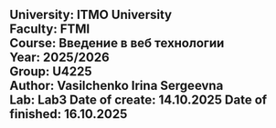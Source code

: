 University: ITMO University  
Faculty: FTMI  
Course: Введение в веб технологии  
Year: 2025/2026  
Group: U4225  
Author: Vasilchenko Irina Sergeevna  
Lab: Lab3 Date of create: 14.10.2025 Date of finished: 16.10.2025
---

